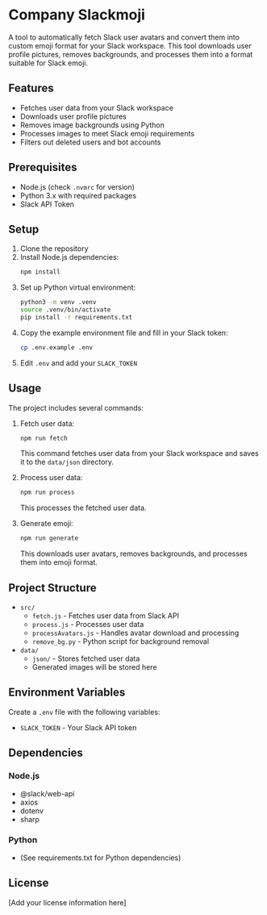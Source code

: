 # Company Slackmoji

A tool to automatically fetch Slack user avatars and convert them into custom emoji format for your Slack workspace. This tool downloads user profile pictures, removes backgrounds, and processes them into a format suitable for Slack emoji.

## Features

- Fetches user data from your Slack workspace
- Downloads user profile pictures
- Removes image backgrounds using Python
- Processes images to meet Slack emoji requirements
- Filters out deleted users and bot accounts

## Prerequisites

- Node.js (check `.nvmrc` for version)
- Python 3.x with required packages
- Slack API Token

## Setup

1. Clone the repository
2. Install Node.js dependencies:
   ```bash
   npm install
   ```
3. Set up Python virtual environment:
   ```bash
   python3 -m venv .venv
   source .venv/bin/activate
   pip install -r requirements.txt
   ```
4. Copy the example environment file and fill in your Slack token:
   ```bash
   cp .env.example .env
   ```
5. Edit `.env` and add your `SLACK_TOKEN`

## Usage

The project includes several commands:

1. Fetch user data:

   ```bash
   npm run fetch
   ```

   This command fetches user data from your Slack workspace and saves it to the `data/json` directory.

2. Process user data:

   ```bash
   npm run process
   ```

   This processes the fetched user data.

3. Generate emoji:
   ```bash
   npm run generate
   ```
   This downloads user avatars, removes backgrounds, and processes them into emoji format.

## Project Structure

- `src/`
  - `fetch.js` - Fetches user data from Slack API
  - `process.js` - Processes user data
  - `processAvatars.js` - Handles avatar download and processing
  - `remove_bg.py` - Python script for background removal
- `data/`
  - `json/` - Stores fetched user data
  - Generated images will be stored here

## Environment Variables

Create a `.env` file with the following variables:

- `SLACK_TOKEN` - Your Slack API token

## Dependencies

### Node.js

- @slack/web-api
- axios
- dotenv
- sharp

### Python

- (See requirements.txt for Python dependencies)

## License

[Add your license information here]
